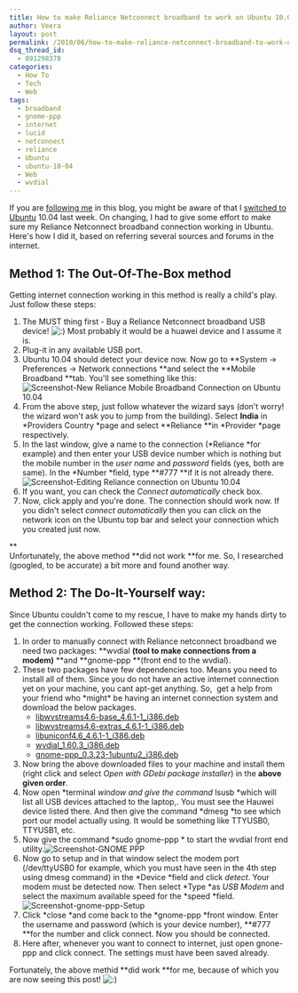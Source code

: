 ```yaml
---
title: How to make Reliance Netconnect broadband to work on Ubuntu 10.04
author: Veera
layout: post
permalink: /2010/06/how-to-make-reliance-netconnect-broadband-to-work-on-ubuntu-10-04/
dsq_thread_id:
  - 891298378
categories:
  - How To
  - Tech
  - Web
tags:
  - broadband
  - gnome-ppp
  - internet
  - lucid
  - netconnect
  - reliance
  - Ubuntu
  - ubuntu-10-04
  - Web
  - wvdial
---
```


If you are [following me][1] in this blog, you might be aware of that I [switched to Ubuntu][2] 10.04 last week. On changing, I had to give some effort to make sure my Reliance Netconnect broadband connection working in Ubuntu. Here's how I did it, based on referring several sources and forums in the internet.

 [1]: http://feeds2.feedburner.com/veerasundar/dreamz "Subscribe to this blog"
 [2]: http://veerasundar.com/blog/2010/06/changed-to-ubuntu-10-04/ "Changed to Ubuntu 10.04"

## Method 1: The Out-Of-The-Box method

Getting internet connection working in this method is really a child's play. Just follow these steps:

1.  The MUST thing first - Buy a Reliance Netconnect broadband USB device! ![:)][3] Most probably it would be a huawei device and I assume it is.
2.  Plug-it in any available USB port.
3.  Ubuntu 10.04 should detect your device now. Now go to **System -> Preferences -> Network connections **and select the **Mobile Broadband **tab. You'll see something like this:![Screenshot-New Reliance Mobile Broadband Connection on Ubuntu 10.04][4]
4.  From the above step, just follow whatever the wizard says (don't worry! the wizard won't ask you to jump from the building). Select **India** in *Providers Country *page and select **Reliance **in *Provider *page respectively.
5.  In the last window, give a name to the connection (*Reliance *for example) and then enter your USB device number which is nothing but the mobile number in the *user name* and *password* fields (yes, both are same). In the *Number *field, type **#777 **if it is not already there.![Screenshot-Editing Reliance connection on Ubuntu 10.04][5]
6.  If you want, you can check the *Connect automatically* check box.
7.  Now, click apply and you're done. The connection should work now. If you didn't select *connect automatically* then you can click on the network icon on the Ubuntu top bar and select your connection which you created just now.

 [3]: http://veerasundar.com/blog/wp-includes/images/smilies/icon_smile.gif
 [4]: http://veerasundar.com/img/2010/06/Screenshot-New-Mobile-Broadband-Connection.png "Screenshot-New Reliance Mobile Broadband Connection on Ubuntu 10.04"
 [5]: http://veerasundar.com/img/2010/06/Screenshot-Editing-Reliance.png "Screenshot-Editing Reliance connection on Ubuntu 10.04"

**  
Unfortunately, the above method **did not work **for me. So, I researched (googled, to be accurate) a bit more and found another way.

## Method 2: The Do-It-Yourself way:

Since Ubuntu couldn't come to my rescue, I have to make my hands dirty to get the connection working. Followed these steps:

1.  In order to manually connect with Reliance netconnect broadband we need two packages: **wvdial **(tool to make connections from a modem)** **and **gnome-ppp **(front end to the wvdial).
2.  These two packages have few dependencies too. Means you need to install all of them. Since you do not have an active internet connection yet on your machine, you cant apt-get anything. So,  get a help from your friend who \*might\* be having an internet connection system and download the below packages.
    *   [libwvstreams4.6-base\_4.6.1-1\_i386.deb][6]
    *   [libwvstreams4.6-extras\_4.6.1-1\_i386.deb][7]
    *   [libuniconf4.6\_4.6.1-1\_i386.deb][8]
    *   [wvdial\_1.60.3\_i386.deb][9]
    *   [gnome-ppp\_0.3.23-1ubuntu2\_i386.deb][10]
3.  Now bring the above downloaded files to your machine and install them (right click and select *Open with GDebi package installer*) in the **above given order**.
4.  Now open *terminal *window and give the command* lsusb *which will list all USB devices attached to the laptop,. You must see the Hauwei device listed there. And then give the command *dmesg *to see which port our model actually using. It would be something like TTYUSB0, TTYUSB1, etc.
5.  Now give the command *sudo gnome-ppp * to start the wvdial front end utility.![Screenshot-GNOME PPP][11]
6.  Now go to setup and in that window select the modem port (/dev/ttyUSB0 for example, which you must have seen in the 4th step using dmesg command) in the *Device *field and click *detect*. Your modem must be detected now. Then select *Type *as *USB Modem* and select the maximum available speed for the *speed *field.![Screenshot-gnome-ppp-Setup][12]
7.  Click *close *and come back to the *gnome-ppp *front window. Enter the username and password (which is your device number), **#777 **for the number and click connect. Now you should be connected.
8.  Here after, whenever you want to connect to internet, just open gnone-ppp and click connect. The settings must have been saved already.

 [6]: http://packages.ubuntu.com/uk/lucid/i386/libwvstreams4.6-base/download "Download Page for libwvstreams4.6-base_4.6.1-1_i386.deb on Intel x86 machines"
 [7]: http://packages.ubuntu.com/us/lucid/i386/libwvstreams4.6-extras/download "Download Page for libwvstreams4.6-extras_4.6.1-1_i386.deb on Intel x86 machines"
 [8]: http://packages.ubuntu.com/lucid/i386/libuniconf4.6/download "Download Page for libuniconf4.6_4.6.1-1_i386.deb on Intel x86 machines"
 [9]: http://packages.ubuntu.com/lucid/i386/wvdial/download "Download Page for wvdial_1.60.3_i386.deb on Intel x86 machines"
 [10]: http://packages.ubuntu.com/hardy/i386/gnome-ppp/download "Download Page for gnome-ppp_0.3.23-1_i386.deb on Intel x86 machines"
 [11]: http://veerasundar.com/img/2010/06/Screenshot-GNOME-PPP.png "Screenshot-GNOME PPP"
 [12]: http://veerasundar.com/img/2010/06/Screenshot-Setup.png "Screenshot-gnome-ppp-Setup"

Fortunately, the above methid **did work **for me, because of which you are now seeing this post! ![:)][3]